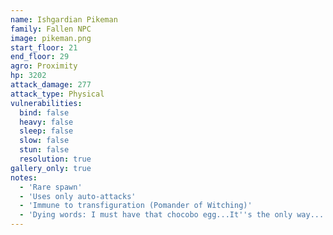 ```yaml
---
name: Ishgardian Pikeman
family: Fallen NPC
image: pikeman.png
start_floor: 21
end_floor: 29
agro: Proximity
hp: 3202
attack_damage: 277
attack_type: Physical
vulnerabilities:
  bind: false
  heavy: false
  sleep: false
  slow: false
  stun: false
  resolution: true
gallery_only: true
notes:
  - 'Rare spawn'
  - 'Uses only auto-attacks'
  - 'Immune to transfiguration (Pomander of Witching)'
  - 'Dying words: I must have that chocobo egg...It''s the only way...'
---
```

